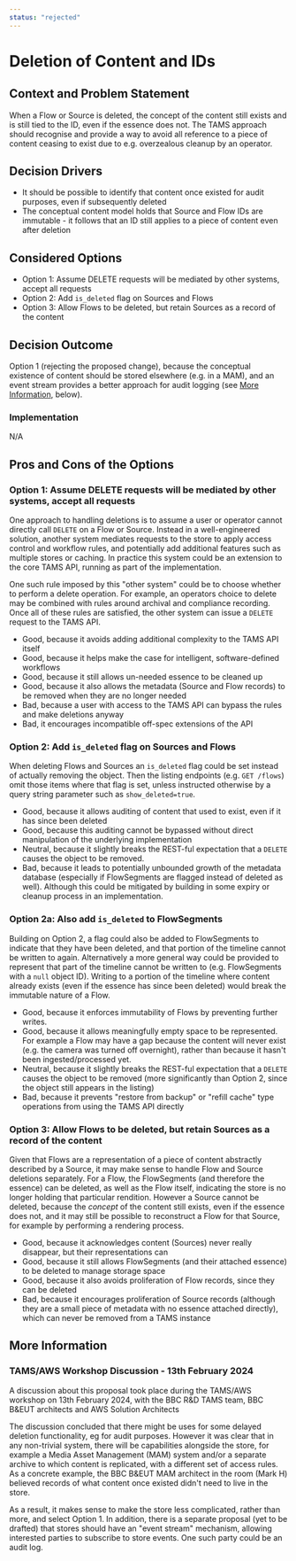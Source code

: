 ```yaml
---
status: "rejected"
---
```

# Deletion of Content and IDs

## Context and Problem Statement

When a Flow or Source is deleted, the concept of the content still exists and is still tied to the ID, even if the essence does not.
The TAMS approach should recognise and provide a way to avoid all reference to a piece of content ceasing to exist due to e.g. overzealous cleanup by an operator.

## Decision Drivers

* It should be possible to identify that content once existed for audit purposes, even if subsequently deleted
* The conceptual content model holds that Source and Flow IDs are immutable - it follows that an ID still applies to a piece of content even after deletion

## Considered Options

* Option 1: Assume DELETE requests will be mediated by other systems, accept all requests
* Option 2: Add `is_deleted` flag on Sources and Flows
* Option 3: Allow Flows to be deleted, but retain Sources as a record of the content

## Decision Outcome

Option 1 (rejecting the proposed change), because the conceptual existence of content should be stored elsewhere (e.g. in a MAM), and an event stream provides a better approach for audit logging (see [More Information](#tamsaws-workshop-discussion---13th-february-2024), below).

### Implementation

N/A

## Pros and Cons of the Options

### Option 1: Assume DELETE requests will be mediated by other systems, accept all requests

One approach to handling deletions is to assume a user or operator cannot directly call `DELETE` on a Flow or Source.
Instead in a well-engineered solution, another system mediates requests to the store to apply access control and workflow rules, and potentially add additional features such as multiple stores or caching.
In practice this system could be an extension to the core TAMS API, running as part of the implementation.

One such rule imposed by this "other system" could be to choose whether to perform a delete operation.
For example, an operators choice to delete may be combined with rules around archival and compliance recording.
Once all of these rules are satisfied, the other system can issue a `DELETE` request to the TAMS API.

* Good, because it avoids adding additional complexity to the TAMS API itself
* Good, because it helps make the case for intelligent, software-defined workflows
* Good, because it still allows un-needed essence to be cleaned up
* Good, because it also allows the metadata (Source and Flow records) to be removed when they are no longer needed
* Bad, because a user with access to the TAMS API can bypass the rules and make deletions anyway
* Bad, it encourages incompatible off-spec extensions of the API

### Option 2: Add `is_deleted` flag on Sources and Flows

When deleting Flows and Sources an `is_deleted` flag could be set instead of actually removing the object.
Then the listing endpoints (e.g. `GET /flows`) omit those items where that flag is set, unless instructed otherwise by a query string parameter such as `show_deleted=true`.

* Good, because it allows auditing of content that used to exist, even if it has since been deleted
* Good, because this auditing cannot be bypassed without direct manipulation of the underlying implementation
* Neutral, because it slightly breaks the REST-ful expectation that a `DELETE` causes the object to be removed.
* Bad, because it leads to potentially unbounded growth of the metadata database (especially if FlowSegments are flagged instead of deleted as well).
  Although this could be mitigated by building in some expiry or cleanup process in an implementation.

### Option 2a: Also add `is_deleted` to FlowSegments

Building on Option 2, a flag could also be added to FlowSegments to indicate that they have been deleted, and that portion of the timeline cannot be written to again.
Alternatively a more general way could be provided to represent that part of the timeline cannot be written to (e.g. FlowSegments with a `null` object ID).
Writing to a portion of the timeline where content already exists (even if the essence has since been deleted) would break the immutable nature of a Flow.

* Good, because it enforces immutability of Flows by preventing further writes.
* Good, because it allows meaningfully empty space to be represented.
  For example a Flow may have a gap because the content will never exist (e.g. the camera was turned off overnight), rather than because it hasn't been ingested/processed yet.
* Neutral, because it slightly breaks the REST-ful expectation that a `DELETE` causes the object to be removed (more significantly than Option 2, since the object still appears in the listing)
* Bad, because it prevents "restore from backup" or "refill cache" type operations from using the TAMS API directly

### Option 3: Allow Flows to be deleted, but retain Sources as a record of the content

Given that Flows are a representation of a piece of content abstractly described by a Source, it may make sense to handle Flow and Source deletions separately.
For a Flow, the FlowSegments (and therefore the essence) can be deleted, as well as the Flow itself, indicating the store is no longer holding that particular rendition.
However a Source cannot be deleted, because the _concept_ of the content still exists, even if the essence does not, and it may still be possible to reconstruct a Flow for that Source, for example by performing a rendering process.

* Good, because it acknowledges content (Sources) never really disappear, but their representations can
* Good, because it still allows FlowSegments (and their attached essence) to be deleted to manage storage space
* Good, because it also avoids proliferation of Flow records, since they can be deleted
* Bad, because it encourages proliferation of Source records (although they are a small piece of metadata with no essence attached directly), which can never be removed from a TAMS instance

## More Information

### TAMS/AWS Workshop Discussion - 13th February 2024

A discussion about this proposal took place during the TAMS/AWS workshop on 13th February 2024, with the BBC R&D TAMS team, BBC B&EUT architects and AWS Solution Architects

The discussion concluded that there might be uses for some delayed deletion functionality, eg for audit purposes.
However it was clear that in any non-trivial system, there will be capabilities alongside the store, for example a Media Asset Management (MAM) system and/or a separate archive to which content is replicated, with a different set of access rules.
As a concrete example, the BBC B&EUT MAM architect in the room (Mark H) believed records of what content once existed didn't need to live in the store.

As a result, it makes sense to make the store less complicated, rather than more, and select Option 1.
In addition, there is a separate proposal (yet to be drafted) that stores should have an "event stream" mechanism, allowing interested parties to subscribe to store events.
One such party could be an audit log.
